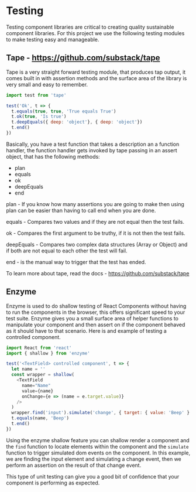 # Testing

Testing component libraries are critical to creating quality sustainable component libraries. For this project we use the following testing modules to make testing easy and manageable.

## Tape - https://github.com/substack/tape

Tape is a very straight forward testing module, that produces tap output, it comes built in with assertion methods and the surface area of the library is very small and easy to remember.

``` js
import test from 'tape'

test('Ok', t => {
  t.equals(true, true, 'True equals True')
  t.ok(true, 'Is true')
  t.deepEquals({ deep: 'object'}, { deep: 'object'})
  t.end()
})
```

Basically, you have a test function that takes a description an a function handler, the function handler gets invoked by tape passing in
an assert object, that has the following methods:

* plan
* equals
* ok
* deepEquals
* end

plan - If you know how many assertions you are going to make then using plan can be easier than having to call end when you are done.

equals - Compares two values and if they are not equal then the test fails.

ok - Compares the first argument to be truthy, if it is not then the test fails.

deepEquals - Compares two complex data structures (Array or Object) and if both are not equal to each other the test will fail.

end - is the manual way to trigger that the test has ended.

To learn more about tape, read the docs - https://github.com/substack/tape

## Enzyme

Enzyme is used to do shallow testing of React Components without having to run the components in the browser, this offers significant speed to your test suite. Enzyme gives you a small surface area of helper functions to manipulate your component and then assert on if the component behaved as it should have to that scenario. Here is and example of testing a controlled component.

``` js
import React from 'react'
import { shallow } from 'enzyme'

test('<TextField> controlled component', t => {
  let name = ''
  const wrapper = shallow(
    <TextField
      name="Name"
      value={name}
      onChange={e => (name = e.target.value)}
    />
  )
  wrapper.find('input').simulate('change', { target: { value: 'Beep' } })
  t.equals(name, 'Beep')
  t.end()
})
```

Using the enzyme shallow feature you can shallow render a component and the `find` function to locate elements within the component and the `simulate` function to trigger simulated dom events on the component. In this example, we are finding the input element and simulating a change event, then we perform an assertion on the result of that change event.

This type of unit testing can give you a good bit of confidence that your component is performing as expected.

 
